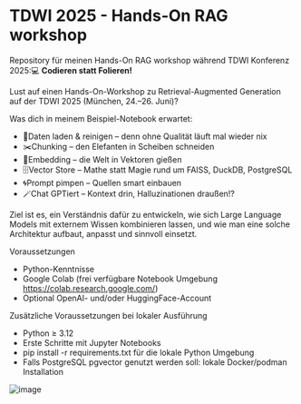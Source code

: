# TDWI 2025 - Hands-On RAG workshop

Repository für meinen Hands-On RAG workshop während TDWI Konferenz 2025:💻 **Codieren statt Folieren!**

Lust auf einen Hands-On-Workshop zu Retrieval-Augmented Generation auf der TDWI 2025 (München, 24.–26. Juni)?

Was dich in meinem Beispiel-Notebook erwartet:
- 🧹Daten laden & reinigen – denn ohne Qualität läuft mal wieder nix
- ✂️Chunking – den Elefanten in Scheiben schneiden
- 🧮Embedding – die Welt in Vektoren gießen
- 🗄️Vector Store – Mathe statt Magie rund um FAISS, DuckDB, PostgreSQL
- 🌀Prompt pimpen – Quellen smart einbauen
- 🪄Chat GPTiert – Kontext drin, Halluzinationen draußen!?


Ziel ist es, ein Verständnis dafür zu entwickeln, wie sich Large Language Models mit externem Wissen kombinieren lassen, und wie man eine solche Architektur aufbaut, anpasst und sinnvoll einsetzt.

Voraussetzungen
- Python-Kenntnisse
- Google Colab (frei verfügbare Notebook Umgebung https://colab.research.google.com/)
- Optional OpenAI- und/oder HuggingFace-Account 

Zusätzliche Voraussetzungen bei lokaler Ausführung
- Python ≥ 3.12
- Erste Schritte mit Jupyter Notebooks
- pip install -r requirements.txt für die lokale Python Umgebung
- Falls PostgreSQL pgvector genutzt werden soll: lokale Docker/podman Installation

![image](https://github.com/user-attachments/assets/995e8b98-6dfa-4639-ad31-d94e918b35f4)

